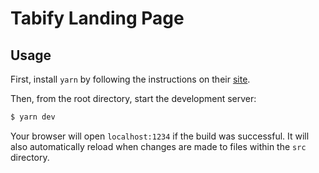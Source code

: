 # Tabify Landing Page
## Usage
First, install `yarn` by following the instructions on their [site](https://yarnpkg.com/lang/en/docs/install/#mac-stable).

Then, from the root directory, start the development server:

```sh
$ yarn dev
```

Your browser will open `localhost:1234` if the build was successful. It will also automatically reload when changes are made to files within the `src` directory.